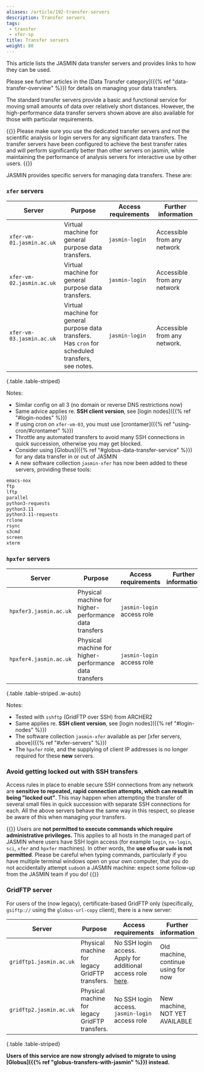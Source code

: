 ```yaml
---
aliases: /article/192-transfer-servers
description: Transfer servers
tags: 
 - transfer
 - xfer-sp
title: Transfer servers
weight: 80
---
```


This article lists the JASMIN data transfer servers and provides links to how
they can be used.

Please see further articles in the [Data Transfer category]({{% ref "data-transfer-overview" %}}) for details on managing your data transfers.

The standard transfer servers provide a basic and functional service for
moving small amounts of data over relatively short distances. However, the
high-performance data transfer servers shown above are also available for
those with particular requirements.

{{<alert type="info" >}}
Please make sure you use the dedicated transfer servers and not the scientific
analysis or login servers for any significant data transfers. The transfer servers have been configured to achieve the best transfer rates and will perform significantly better than other servers on jasmin, while maintaining the performance of analysis servers for interactive use by other users.
{{</alert>}}

JASMIN provides specific servers for managing data transfers. These are:

### `xfer` servers

Server  |  Purpose  |  Access requirements  |  Further information  
---|---|---|---  
`xfer-vm-01.jasmin.ac.uk` |  Virtual machine for general purpose data transfers.  |`jasmin-login` | Accessible from any network
`xfer-vm-02.jasmin.ac.uk` |  Virtual machine for general purpose data transfers.  |`jasmin-login` | Accessible from any network
`xfer-vm-03.jasmin.ac.uk` |  Virtual machine for general purpose data transfers.<br>Has `cron` for scheduled transfers, see notes.  | `jasmin-login`| Accessible from any network.
{.table .table-striped}

Notes:

- Similar config on all 3 (no domain or reverse DNS restrictions now)
- Same advice applies re. **SSH client version**, see [login nodes]({{% ref "#login-nodes" %}})
- If using cron on `xfer-vm-03`, you must use [crontamer]({{% ref "using-cron/#crontamer" %}})
- Throttle any automated transfers to avoid many SSH connections in quick succession, otherwise you may get blocked.
- Consider using [Globus]({{% ref "#globus-data-transfer-service" %}}) for any data transfer in or out of JASMIN
- A new software collection `jasmin-xfer` has now been added to these servers, providing these tools:

```txt
emacs-nox
ftp
lftp
parallel
python3-requests
python3.11
python3.11-requests
rclone
rsync
s3cmd
screen
xterm
```

### `hpxfer` servers

Server  |  Purpose  |  Access requirements  |  Further information  
---|---|---|---  
`hpxfer3.jasmin.ac.uk` | Physical machine for higher-performance data transfers | `jasmin-login` access role | 
`hpxfer4.jasmin.ac.uk` | Physical machine for higher-performance data transfers | `jasmin-login` access role | 
{.table .table-striped .w-auto}

Notes:

- Tested with `sshftp` (GridFTP over SSH) from ARCHER2
- Same applies re. **SSH client version**, see [login nodes]({{% ref "#login-nodes" %}})
- The software collection `jasmin-xfer` available as per [xfer servers, above]({{% ref "#xfer-servers" %}})
- The `hpxfer` role, and the supplying of client IP addresses is no longer required for these **new** servers.

### Avoid getting locked out with SSH transfers

Access rules in place to enable secure SSH connections from any network are
**sensitive to repeated, rapid connection attempts, which can result in being "locked out"**.
This may happen when attempting the transfer of several small files in quick succession with separate SSH
connections for each.
All the above servers behave the same way in this respect, so please be aware of this when
managing your transfers.

{{<alert type="danger" >}}
Users are **not permitted to execute commands which require
administrative privileges.** This applies to all hosts in the managed part of
JASMIN where users have SSH login access (for example `login`, `nx-login`,
`sci`, `xfer` and `hpxfer` machines). In other words, the **use of`su` or
`sudo` is not permitted**. Please be careful when typing commands,
particularly if you have multiple terminal windows open on your own computer,
that you do not accidentally attempt `sudo`on a JASMIN machine: expect some
follow-up from the JASMIN team if you do!
{{</alert>}}

### GridFTP server

For users of the (now legacy), certificate-based GridFTP only (specifically, `gsiftp://` using the `globus-url-copy` client), there is a new server:

Server  |  Purpose  |  Access requirements  |  Further information  
---|---|---|---  
`gridftp1.jasmin.ac.uk` | Physical machine for legacy GridFTP transfers.  | No SSH login access.<br>Apply for additional access role [here](https://accounts.jasmin.ac.uk/services/additional_services/hpxfer). | Old machine, continue using for now
`gridftp2.jasmin.ac.uk` | Physical machine for legacy GridFTP transfers. | No SSH login access.<br>`jasmin-login` access role | New machine, NOT YET AVAILABLE
{.table .table-striped}

**Users of this service are now strongly advised to migrate to using [Globus]({{% ref "globus-transfers-with-jasmin" %}}) instead.**
